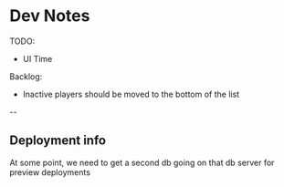# Dev Notes

TODO:
* UI Time

Backlog:
* Inactive players should be moved to the bottom of the list

-- 

## Deployment info

At some point, we need to get a second db going on that db server for preview deployments
